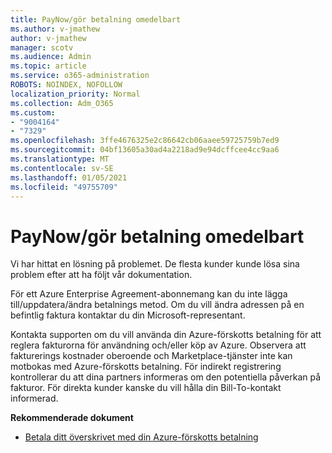 ```yaml
---
title: PayNow/gör betalning omedelbart
ms.author: v-jmathew
author: v-jmathew
manager: scotv
ms.audience: Admin
ms.topic: article
ms.service: o365-administration
ROBOTS: NOINDEX, NOFOLLOW
localization_priority: Normal
ms.collection: Adm_O365
ms.custom:
- "9004164"
- "7329"
ms.openlocfilehash: 3ffe4676325e2c86642cb06aaee59725759b7ed9
ms.sourcegitcommit: 04bf13605a30ad4a2218ad9e94dcffcee4cc9aa6
ms.translationtype: MT
ms.contentlocale: sv-SE
ms.lasthandoff: 01/05/2021
ms.locfileid: "49755709"
---
```

# <a name="paynowmake-payment-immediately"></a>PayNow/gör betalning omedelbart

Vi har hittat en lösning på problemet. De flesta kunder kunde lösa sina problem efter att ha följt vår dokumentation.

För ett Azure Enterprise Agreement-abonnemang kan du inte lägga till/uppdatera/ändra betalnings metod. Om du vill ändra adressen på en befintlig faktura kontaktar du din Microsoft-representant.

Kontakta supporten om du vill använda din Azure-förskotts betalning för att reglera fakturorna för användning och/eller köp av Azure. Observera att fakturerings kostnader oberoende och Marketplace-tjänster inte kan motbokas med Azure-förskotts betalning. För indirekt registrering kontrollerar du att dina partners informeras om den potentiella påverkan på fakturor. För direkta kunder kanske du vill hålla din Bill-To-kontakt informerad.

**Rekommenderade dokument**

- [Betala ditt överskrivet med din Azure-förskotts betalning](https://docs.microsoft.com/azure/cost-management-billing/manage/ea-portal-enrollment-invoices#pay-your-overage-with-your-azure-prepayment)

